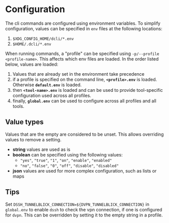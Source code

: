 # Configuration

The cli commands are configured using environment variables. To simplify configuration, values can be specified in `env`
files at the following locations:

1. `$XDG_CONFIG_HOME/dcli/*.env`
2. `$HOME/.dcli/*.env`

When running commands, a "profile" can be specified using `-p/--profile <profile-name>`. This affects which env files
are loaded. In the order listed below, values are loaded:

1. Values that are already set in the environment take precedence
2. if a profile is specified on the command line, **`<profile>.env`** is loaded. Otherwise **`default.env`** is loaded.
3. then **`<tool-name>.env`** is loaded and can be used to provide tool-specific configuration used across all profiles.
4. finally, **`global.env`** can be used to configure across all profiles and all tools.

## Value types

Values that are the empty are considered to be unset. This allows overriding values to remove a setting.

- **string** values are used as is
- **boolean** can be specified using the following values:
    - `"yes"`, `"true"`, `"1"`, `"on"`, `"enable"`, `"enabled"`
    - `"no"`, `"false"`, `"0"`, `"off"`, `"disable"`, `"disabled"`
- **json** values are used for more complex configuration, such as lists or maps

## Tips

Set `DSSH_TUNNELBLICK_CONNECTION=${DVPN_TUNNELBLICK_CONNECTION}` in `global.env` to enable `dssh` to check the vpn
connection, if one is configured for `dvpn`. This can be overridden by setting it to the empty string in a profile.
